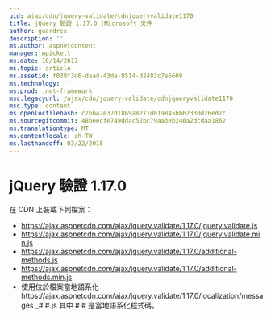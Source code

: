 ```yaml
---
uid: ajax/cdn/jquery-validate/cdnjqueryvalidate1170
title: jQuery 驗證 1.17.0 |Microsoft 文件
author: guardrex
description: ''
ms.author: aspnetcontent
manager: wpickett
ms.date: 10/14/2017
ms.topic: article
ms.assetid: f038f3d6-daad-43de-8514-d2483c7e6609
ms.technology: ''
ms.prod: .net-framework
msc.legacyurl: /ajax/cdn/jquery-validate/cdnjqueryvalidate1170
msc.type: content
ms.openlocfilehash: c2bb42e37d1869a8271d019845bb62330d26ed7c
ms.sourcegitcommit: 48beecfe749ddac52bc79aa3eb246a2dcdaa1862
ms.translationtype: MT
ms.contentlocale: zh-TW
ms.lasthandoff: 03/22/2018
---
```

<a name="jquery-validation-1170"></a>jQuery 驗證 1.17.0
====================
在 CDN 上裝載下列檔案：

- https://ajax.aspnetcdn.com/ajax/jquery.validate/1.17.0/jquery.validate.js
- https://ajax.aspnetcdn.com/ajax/jquery.validate/1.17.0/jquery.validate.min.js
- https://ajax.aspnetcdn.com/ajax/jquery.validate/1.17.0/additional-methods.js
- https://ajax.aspnetcdn.com/ajax/jquery.validate/1.17.0/additional-methods.min.js
- 使用位於檔案當地語系化https://ajax.aspnetcdn.com/ajax/jquery.validate/1.17.0/localization/messages \_# #.js 其中 # # 是當地語系化程式碼。
